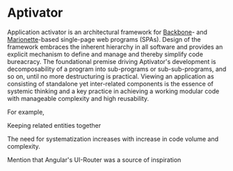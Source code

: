 # Aptivator

Application activator is an architectural framework for [Backbone]- and 
[Marionette]-based single-page web programs (SPAs).  Design of the framework
embraces the inherent hierarchy in all software and provides an explicit 
mechanism to define and manage and thereby simplify code bureacracy.  The 
foundational premise driving Aptivator's development is decomposability of a 
program into sub-programs or sub-sub-programs, and so on, until no more 
destructuring is practical.  Viewing an application as consisting of standalone 
yet inter-related components is the essence of systemic thinking and a key 
practice in achieving a working modular code with manageable complexity and 
high reusability.

For example, 


Keeping related entities together

The need for systematization increases with increase in code volume and complexity.

Mention that Angular's UI-Router was a source of inspiration

[Backbone]: http://backbonejs.org/
[Marionette]: http://marionettejs.com/
